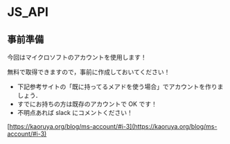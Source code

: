 # JS_API

<!-- ## サンプルコード

[download](../../samples/05_js_api_sample.zip) -->

## 事前準備

今回はマイクロソフトのアカウントを使用します！

無料で取得できますので，事前に作成しておいてください！

- 下記参考サイトの「既に持ってるメアドを使う場合」でアカウントを作りましょう．
- すでにお持ちの方は既存のアカウントで OK です！
- 不明点あれば slack にコメントください！

[https://kaoruya.org/blog/ms-account/#i-3](https://kaoruya.org/blog/ms-account/#i-3)

<!-- ## 本講義の内容とゴール

### 本講義の内容

- Google Books API を用いたリクエストとレスポンスを扱う．
- Bing Maps API を用いて外部 API を用いた画面操作を行う．
- 自身のアイデアを元に API を探す．

### 本講義のゴール

- Web アプリケーションにおけるリクエストとレスポンスの概念を把握する．
- JavaScript を用いた API 連携処理を実装することで，処理の基本的な流れを理解する．
- 自分のアイデアから関連する API を探し，実装にチャレンジできるようになる． -->
